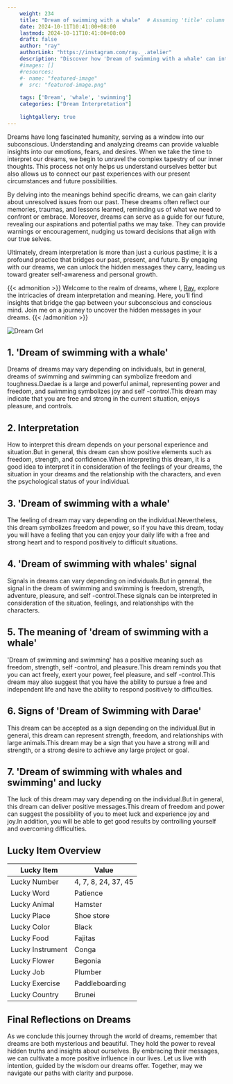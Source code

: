 ```yaml
---
    weight: 234
    title: "Dream of swimming with a whale"  # Assuming 'title' column exists
    date: 2024-10-11T10:41:00+08:00
    lastmod: 2024-10-11T10:41:00+08:00
    draft: false
    author: "ray"
    authorLink: "https://instagram.com/ray._.atelier"
    description: "Discover how 'Dream of swimming with a whale' can interpret your future and uncover its significant meanings in your life."
    #images: []
    #resources:
    #- name: "featured-image"
    #  src: "featured-image.png"
    
    tags: ['Dream', 'whale', 'swimming']
    categories: ["Dream Interpretation"]
    
    lightgallery: true
---
```

    
Dreams have long fascinated humanity, serving as a window into our subconscious. Understanding and analyzing dreams can provide valuable insights into our emotions, fears, and desires. When we take the time to interpret our dreams, we begin to unravel the complex tapestry of our inner thoughts. This process not only helps us understand ourselves better but also allows us to connect our past experiences with our present circumstances and future possibilities.

By delving into the meanings behind specific dreams, we can gain clarity about unresolved issues from our past. These dreams often reflect our memories, traumas, and lessons learned, reminding us of what we need to confront or embrace. Moreover, dreams can serve as a guide for our future, revealing our aspirations and potential paths we may take. They can provide warnings or encouragement, nudging us toward decisions that align with our true selves.

Ultimately, dream interpretation is more than just a curious pastime; it is a profound practice that bridges our past, present, and future. By engaging with our dreams, we can unlock the hidden messages they carry, leading us toward greater self-awareness and personal growth.

{{< admonition >}}
Welcome to the realm of dreams, where I, [Ray](https://instagram.com/ray._.atelier), explore the intricacies of dream interpretation and meaning. Here, you’ll find insights that bridge the gap between your subconscious and conscious mind. Join me on a journey to uncover the hidden messages in your dreams.
{{< /admonition >}}

![Dream Grl](https://cdn.pixabay.com/photo/2017/11/02/03/35/gothic-2910057_1280.jpg "Dream Grl")

## 1. 'Dream of swimming with a whale'
Dreams of dreams may vary depending on individuals, but in general, dreams of swimming and swimming can symbolize freedom and toughness.Daedae is a large and powerful animal, representing power and freedom, and swimming symbolizes joy and self -control.This dream may indicate that you are free and strong in the current situation, enjoys pleasure, and controls.

## 2. Interpretation
How to interpret this dream depends on your personal experience and situation.But in general, this dream can show positive elements such as freedom, strength, and confidence.When interpreting this dream, it is a good idea to interpret it in consideration of the feelings of your dreams, the situation in your dreams and the relationship with the characters, and even the psychological status of your individual.

## 3. 'Dream of swimming with a whale'
The feeling of dream may vary depending on the individual.Nevertheless, this dream symbolizes freedom and power, so if you have this dream, today you will have a feeling that you can enjoy your daily life with a free and strong heart and to respond positively to difficult situations.

## 4. 'Dream of swimming with whales' signal
Signals in dreams can vary depending on individuals.But in general, the signal in the dream of swimming and swimming is freedom, strength, adventure, pleasure, and self -control.These signals can be interpreted in consideration of the situation, feelings, and relationships with the characters.

## 5. The meaning of 'dream of swimming with a whale'
'Dream of swimming and swimming' has a positive meaning such as freedom, strength, self -control, and pleasure.This dream reminds you that you can act freely, exert your power, feel pleasure, and self -control.This dream may also suggest that you have the ability to pursue a free and independent life and have the ability to respond positively to difficulties.

## 6. Signs of 'Dream of Swimming with Darae'
This dream can be accepted as a sign depending on the individual.But in general, this dream can represent strength, freedom, and relationships with large animals.This dream may be a sign that you have a strong will and strength, or a strong desire to achieve any large project or goal.

## 7. 'Dream of swimming with whales and swimming' and lucky
The luck of this dream may vary depending on the individual.But in general, this dream can deliver positive messages.This dream of freedom and power can suggest the possibility of you to meet luck and experience joy and joy.In addition, you will be able to get good results by controlling yourself and overcoming difficulties.

## Lucky Item Overview
| Lucky Item          | Value              |
|---------------|--------------------|
| Lucky Number        | 4, 7, 8, 24, 37, 45  |
| Lucky Word          | Patience |
| Lucky Animal        | Hamster |
| Lucky Place         | Shoe store     |
| Lucky Color         | Black     |
| Lucky Food          | Fajitas      |
| Lucky Instrument    | Conga |
| Lucky Flower        | Begonia    |
| Lucky Job           | Plumber       |
| Lucky Exercise      | Paddleboarding  |
| Lucky Country       | Brunei    |


##  Final Reflections on Dreams

As we conclude this journey through the world of dreams, remember that dreams are both mysterious and beautiful. They hold the power to reveal hidden truths and insights about ourselves. By embracing their messages, we can cultivate a more positive influence in our lives. Let us live with intention, guided by the wisdom our dreams offer. Together, may we navigate our paths with clarity and purpose.
